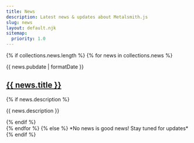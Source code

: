 ```yaml
---
title: News
description: Latest news & updates about Metalsmith.js
slug: news
layout: default.njk
sitemap:
  priority: 1.0
---
```

{% if collections.news.length %}
{% for news in collections.news %}
  <div class="News">
    <time class="News-pubdate" datetime='{{ news.pubdate | formatDate("iso") }}'>{{ news.pubdate | formatDate }}</time>
    <h2 class="News-title">
      <a href='/{{ news.path | replace("njk.md", "html") | replace("+", ".") | replace("index.html", "")}}' class="News-permalink">
      {{ news.title }}
      </a>
    </h2>
    {% if news.description %}
    <p class="News-excerpt">{{ news.description }}</p>
    {% endif %}
  </div>
{% endfor %}
{% else %}
*No news is good news! Stay tuned for updates*
{% endif %}